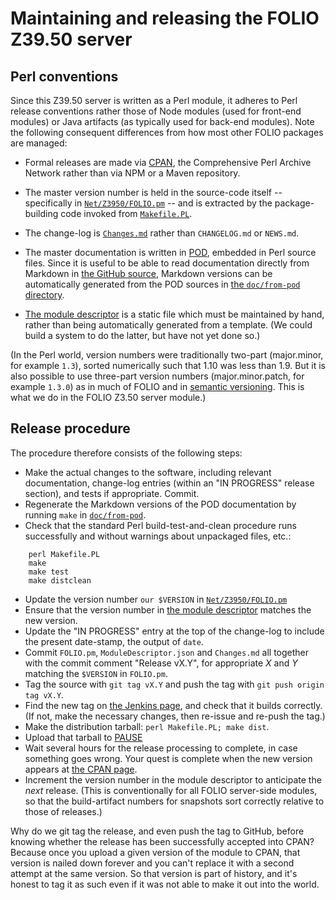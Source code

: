 # Maintaining and releasing the FOLIO Z39.50 server


## Perl conventions

Since this Z39.50 server is written as a Perl module, it adheres to Perl release conventions rather those of Node modules (used for front-end modules) or Java artifacts (as typically used for back-end modules). Note the following consequent differences from how most other FOLIO packages are managed:

* Formal releases are made via [CPAN](https://www.cpan.org/), the Comprehensive Perl Archive Network rather than via NPM or a Maven repository.

* The master version number is held in the source-code itself -- specifically in [`Net/Z3950/FOLIO.pm`](../lib/Net/Z3950/FOLIO.pm) -- and is extracted by the package-building code invoked from [`Makefile.PL`](../Makefile.PL).

* The change-log is [`Changes.md`](../Changes.md) rather than `CHANGELOG.md` or `NEWS.md`.

* The master documentation is written in [POD](https://perldoc.perl.org/perlpod.html), embedded in Perl source files. Since it is useful to be able to read documentation directly from Markdown in [the GitHub source](https://github.com/folio-org/Net-Z3950-FOLIO/), Markdown versions can be automatically generated from the POD sources in [the `doc/from-pod` directory](from-pod).

* [The module descriptor](../ModuleDescriptor.json) is a static file which must be maintained by hand, rather than being automatically generated from a template. (We could build a system to do the latter, but have not yet done so.)

(In the Perl world, version numbers were traditionally two-part (major.minor, for example `1.3`), sorted numerically such that 1.10 was less than 1.9. But it is also possible to use three-part version numbers (major.minor.patch, for example `1.3.0`) as in much of FOLIO and in [semantic versioning](https://semver.org/). This is what we do in the FOLIO Z3.50 server module.)


## Release procedure

The procedure therefore consists of the following steps:

* Make the actual changes to the software, including relevant documentation, change-log entries (within an "IN PROGRESS" release section), and tests if appropriate. Commit.
* Regenerate the Markdown versions of the POD documentation by running `make` in [`doc/from-pod`](from-pod).
* Check that the standard Perl build-test-and-clean procedure runs successfully and without warnings about unpackaged files, etc.:
```	
	perl Makefile.PL
	make
	make test
	make distclean
```
* Update the version number `our $VERSION` in [`Net/Z3950/FOLIO.pm`](../lib/Net/Z3950/FOLIO.pm)
* Ensure that the version number in [the module descriptor](../ModuleDescriptor.json) matches the new version.
* Update the "IN PROGRESS" entry at the top of the change-log to include the present date-stamp, the output of `date`.
* Commit `FOLIO.pm`, `ModuleDescriptor.json` and `Changes.md` all together with the commit comment "Release vX.Y", for appropriate _X_ and _Y_ matching the `$VERSION` in `FOLIO.pm`.
* Tag the source with `git tag vX.Y` and push the tag with `git push origin tag vX.Y`.
* Find the new tag on [the Jenkins page](https://jenkins-aws.indexdata.com/job/folio-org/job/Net-Z3950-FOLIO/view/tags/), and check that it builds correctly. (If not, make the necessary changes, then re-issue and re-push the tag.)
* Make the distribution tarball: `perl Makefile.PL; make dist`.
* Upload that tarball to [PAUSE](https://pause.perl.org/pause/authenquery?ACTION=add_uri)
* Wait several hours for the release processing to complete, in case something goes wrong. Your quest is complete when the new version appears at [the CPAN page](https://metacpan.org/release/Net-Z3950-FOLIO).
* Increment the version number in the module descriptor to anticipate the _next_ release. (This is conventionally for all FOLIO server-side modules, so that the build-artifact numbers for snapshots sort correctly relative to those of releases.)

Why do we git tag the release, and even push the tag to GitHub, before knowing whether the release has been successfully accepted into CPAN? Because once you upload a given version of the module to CPAN, that version is nailed down forever and you can't replace it with a second attempt at the same version. So that version is part of history, and it's honest to tag it as such even if it was not able to make it out into the world.


